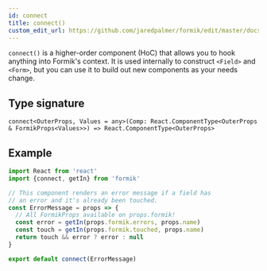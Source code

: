 ```yaml
---
id: connect
title: connect()
custom_edit_url: https://github.com/jaredpalmer/formik/edit/master/docs/api/connect.md
---
```


`connect()` is a higher-order component (HoC) that allows you to hook anything into Formik's context. It is used internally to construct `<Field>` and `<Form>`, but you can use it to build out new components as your needs change.

## Type signature

```tsx
connect<OuterProps, Values = any>(Comp: React.ComponentType<OuterProps & FormikProps<Values>>) => React.ComponentType<OuterProps>
```

## Example

```jsx
import React from 'react'
import {connect, getIn} from 'formik'

// This component renders an error message if a field has
// an error and it's already been touched.
const ErrorMessage = props => {
  // All FormikProps available on props.formik!
  const error = getIn(props.formik.errors, props.name)
  const touch = getIn(props.formik.touched, props.name)
  return touch && error ? error : null
}

export default connect(ErrorMessage)
```
